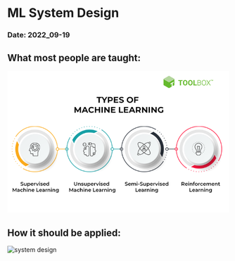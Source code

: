 # ML System Design
### Date: 2022_09-19

## What most people are taught:
![hi](https://github.com/sj123r/Assets/blob/master/4-12-1.png)

## How it should be applied:
![system design](https://github.com/sj123r/Assets/blob/master/ML_System_Design.png)


